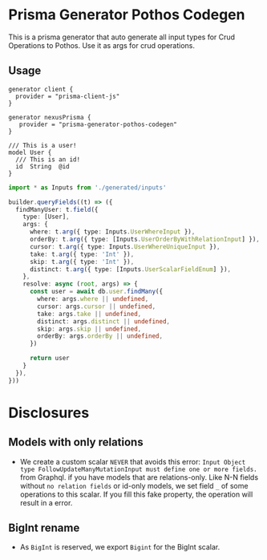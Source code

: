 # Prisma Generator Pothos Codegen
This is a prisma generator that auto generate all input types for Crud Operations to Pothos. Use it as args for crud operations.

## Usage

```
generator client {
  provider = "prisma-client-js"
}

generator nexusPrisma {
   provider = "prisma-generator-pothos-codegen"
}

/// This is a user!
model User {
  /// This is an id!
  id  String  @id
}
```
```ts
import * as Inputs from './generated/inputs'

builder.queryFields((t) => ({
  findManyUser: t.field({
    type: [User],
    args: {
      where: t.arg({ type: Inputs.UserWhereInput }),
      orderBy: t.arg({ type: [Inputs.UserOrderByWithRelationInput] }),
      cursor: t.arg({ type: Inputs.UserWhereUniqueInput }),
      take: t.arg({ type: 'Int' }),
      skip: t.arg({ type: 'Int' }),
      distinct: t.arg({ type: [Inputs.UserScalarFieldEnum] }),
    },
    resolve: async (root, args) => {
      const user = await db.user.findMany({
        where: args.where || undefined,
        cursor: args.cursor || undefined,
        take: args.take || undefined,
        distinct: args.distinct || undefined,
        skip: args.skip || undefined,
        orderBy: args.orderBy || undefined,
      })

      return user
    }
  }),
}))

```

# Disclosures
## Models with only relations
- We create a custom scalar `NEVER` that avoids this error: `Input Object type FollowUpdateManyMutationInput must define one or more fields.` from Graphql. if you have models that are relations-only. Like N-N fields without `no relation fields` or id-only models, we set field `_` of some operations to this scalar. If you fill this fake property, the operation will result in a error.

## BigInt rename
- As `BigInt` is reserved, we export `Bigint` for the BigInt scalar.